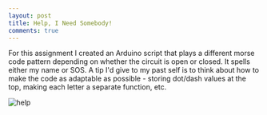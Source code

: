 ```yaml
---
layout: post
title: Help, I Need Somebody!
comments: true
---
```


For this assignment I created an Arduino script that plays a different morse code pattern depending on whether the circuit is open or closed. It spells either my name or SOS. A tip I'd give to my past self is to think about how to make the code as adaptable as possible - storing dot/dash values at the top, making each letter a separate function, etc. 

![help](https://zariaroller.github.io/assets/img/help.jpeg)

